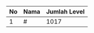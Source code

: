 | No | Nama            | Jumlah Level |
|----|-----------------|--------------|
| 1  | #    |    1017        |
